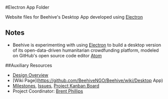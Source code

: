 #Electron App Folder

Website files for Beehive's Desktop App developed using [Electron](http://electron.atom.io)

## Notes

- Beehive is experimenting with using [Electron](http://electron.atom.io) to build a desktop version of its open-data-driven humanitarian crowdfunding platform, modeled on GitHub's open source code editor [Atom](https://atom.io)

##Auxiliary Resources

- [Design Overview](https://github.com/BeehiveNGO/Auxiliary/blob/master/design_specifications/electron_design_overview.md)
- [Wiki Page](https://github.com/BeehiveNGO/Beehive/wiki/Desktop App)
- [Milestones](https://github.com/BeehiveNGO/Beehive/milestones), [Issues](https://github.com/BeehiveNGO/Beehive/issues), [Project Kanban Board](https://github.com/BeehiveNGO/Beehive/projects/9)
- Project Coordinator: [Brent Phillips](http://github.com/brentophillips)
